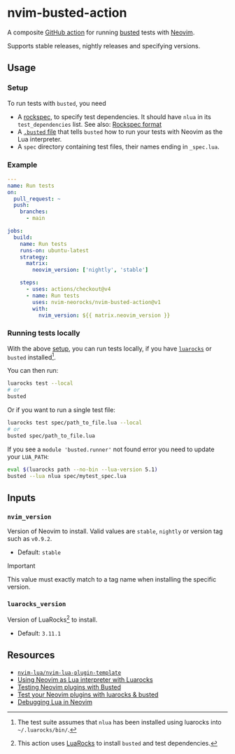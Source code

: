 # nvim-busted-action

A composite [GitHub action](https://github.com/features/actions)
for running [busted](https://lunarmodules.github.io/busted/) tests
with [Neovim](https://github.com/neovim/neovim).

Supports stable releases, nightly releases and specifying versions.

## Usage

### Setup

To run tests with `busted`, you need

- A [rockspec](./example-scm-1.rockspec), to specify test dependencies.
  It should have `nlua` in its `test_dependencies` list.
  See also: [Rockspec format](https://github.com/luarocks/luarocks/wiki/Rockspec-format)
- A [`.busted` file](./.busted) that tells `busted` how to run your tests
  with Neovim as the Lua interpreter.
- A `spec` directory containing test files, 
  their names ending in `_spec.lua`.

### Example

```yaml
---
name: Run tests
on:
  pull_request: ~
  push:
    branches:
      - main

jobs:
  build:
    name: Run tests
    runs-on: ubuntu-latest
    strategy:
      matrix:
        neovim_version: ['nightly', 'stable']

    steps:
      - uses: actions/checkout@v4
      - name: Run tests
        uses: nvim-neorocks/nvim-busted-action@v1
        with:
          nvim_version: ${{ matrix.neovim_version }}
```

### Running tests locally

With the above [setup](#setup), you can run tests locally,
if you have [`luarocks`](https://luarocks.org/) or `busted` installed[^1].

[^1]: The test suite assumes that `nlua` has been installed
      using luarocks into `~/.luarocks/bin/`.

You can then run:

```bash
luarocks test --local
# or
busted
```

Or if you want to run a single test file:

```bash
luarocks test spec/path_to_file.lua --local
# or
busted spec/path_to_file.lua
```

If you see a `module 'busted.runner'` not found error you need to update your `LUA_PATH`:

```bash
eval $(luarocks path --no-bin --lua-version 5.1)
busted --lua nlua spec/mytest_spec.lua
```

## Inputs

### `nvim_version`

Version of Neovim to install. Valid values are `stable`, `nightly` or version tag such
as `v0.9.2`. 

- Default: `stable`

> [!IMPORTANT]
> 
> This value must exactly match to a tag name 
> when installing the specific version.

### `luarocks_version`

Version of LuaRocks[^2] to install.

- Default: `3.11.1`

[^2]: This action uses [LuaRocks](https://luarocks.org/)
      to install `busted` and test dependencies.

## Resources

- [`nvim-lua/nvim-lua-plugin-template`](https://github.com/nvim-lua/nvim-lua-plugin-template/)
- [Using Neovim as Lua interpreter with Luarocks](https://zignar.net/2023/01/21/using-luarocks-as-lua-interpreter-with-luarocks/)
- [Testing Neovim plugins with Busted](https://hiphish.github.io/blog/2024/01/29/testing-neovim-plugins-with-busted/)
- [Test your Neovim plugins with luarocks & busted](https://mrcjkb.dev/posts/2023-06-06-luarocks-test.html)
- [Debugging Lua in Neovim](https://zignar.net/2023/06/10/debugging-lua-in-neovim/)
